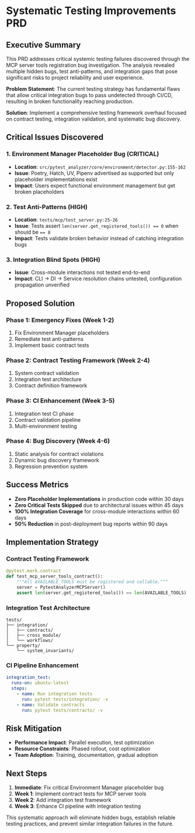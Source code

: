# Systematic Testing Improvements PRD

## Executive Summary

This PRD addresses critical systemic testing failures discovered through the MCP server tools registration bug investigation. The analysis revealed multiple hidden bugs, test anti-patterns, and integration gaps that pose significant risks to project reliability and user experience.

**Problem Statement**: The current testing strategy has fundamental flaws that allow critical integration bugs to pass undetected through CI/CD, resulting in broken functionality reaching production.

**Solution**: Implement a comprehensive testing framework overhaul focused on contract testing, integration validation, and systematic bug discovery.

## Critical Issues Discovered

### 1. Environment Manager Placeholder Bug (CRITICAL)
- **Location**: `src/pytest_analyzer/core/environment/detector.py:155-162`
- **Issue**: Poetry, Hatch, UV, Pipenv advertised as supported but only placeholder implementations exist
- **Impact**: Users expect functional environment management but get broken placeholders

### 2. Test Anti-Patterns (HIGH)
- **Location**: `tests/mcp/test_server.py:25-26`
- **Issue**: Tests assert `len(server.get_registered_tools()) == 0` when should be `== 8`
- **Impact**: Tests validate broken behavior instead of catching integration bugs

### 3. Integration Blind Spots (HIGH)
- **Issue**: Cross-module interactions not tested end-to-end
- **Impact**: CLI → DI → Service resolution chains untested, configuration propagation unverified

## Proposed Solution

### Phase 1: Emergency Fixes (Week 1-2)
1. Fix Environment Manager placeholders
2. Remediate test anti-patterns
3. Implement basic contract tests

### Phase 2: Contract Testing Framework (Week 2-4)
1. System contract validation
2. Integration test architecture
3. Contract definition framework

### Phase 3: CI Enhancement (Week 3-5)
1. Integration test CI phase
2. Contract validation pipeline
3. Multi-environment testing

### Phase 4: Bug Discovery (Week 4-6)
1. Static analysis for contract violations
2. Dynamic bug discovery framework
3. Regression prevention system

## Success Metrics

- **Zero Placeholder Implementations** in production code within 30 days
- **Zero Critical Tests Skipped** due to architectural issues within 45 days
- **100% Integration Coverage** for cross-module interactions within 60 days
- **50% Reduction** in post-deployment bug reports within 90 days

## Implementation Strategy

### Contract Testing Framework
```python
@pytest.mark.contract
def test_mcp_server_tools_contract():
    """All AVAILABLE_TOOLS must be registered and callable."""
    server = PytestAnalyzerMCPServer()
    assert len(server.get_registered_tools()) == len(AVAILABLE_TOOLS)
```

### Integration Test Architecture
```
tests/
├── integration/
│   ├── contracts/
│   ├── cross_module/
│   └── workflows/
└── property/
    └── system_invariants/
```

### CI Pipeline Enhancement
```yaml
integration_test:
  runs-on: ubuntu-latest
  steps:
    - name: Run integration tests
      run: pytest tests/integration/ -v
    - name: Validate contracts
      run: pytest tests/contracts/ -v
```

## Risk Mitigation

- **Performance Impact**: Parallel execution, test optimization
- **Resource Constraints**: Phased rollout, cost optimization
- **Team Adoption**: Training, documentation, gradual adoption

## Next Steps

1. **Immediate**: Fix critical Environment Manager placeholder bug
2. **Week 1**: Implement contract tests for MCP server tools
3. **Week 2**: Add integration test framework
4. **Week 3**: Enhance CI pipeline with integration testing

This systematic approach will eliminate hidden bugs, establish reliable testing practices, and prevent similar integration failures in the future.
